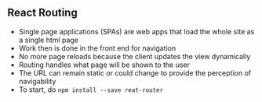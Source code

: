 ## React Routing

- Single page applications (SPAs) are web apps that load the whole site as a single html page
- Work then is done in the front end for navigation
- No more page reloads because the client updates the view dynamically
- Routing handles what page will be shown to the user
- The URL can remain static or could change to provide the perception of navigability
- To start, do `npm install --save reat-router`
